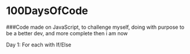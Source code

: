 # 100DaysOfCode

###Code made on JavaScript, to challenge myself, doing with purpose to be a better dev, and more complete then i am now

Day 1: For each with If/Else
